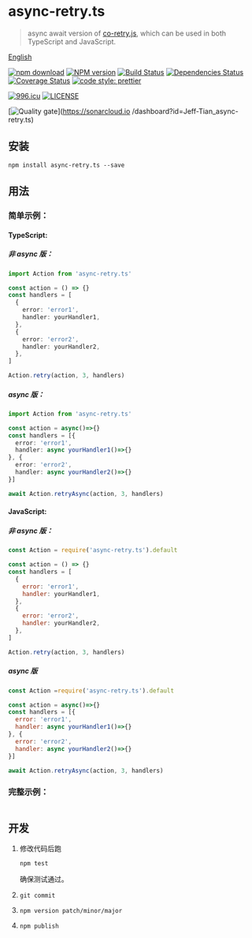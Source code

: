 # async-retry.ts

> async await version of [co-retry.js](https://www.npmjs.com/package/co-retry.js), which can be used in both TypeScript and JavaScript.

[English](./README.md)

[![npm download][download-image]][download-url]
[![NPM version](https://badge.fury.io/js/async-retry.ts.png)](http://badge.fury.io/js/async-retry.ts)
[![Build Status](https://travis-ci.com/Jeff-Tian/async-retry.ts.svg?branch=master)](https://travis-ci.com/Jeff-Tian/async-retry.ts)
[![Dependencies Status](https://david-dm.org/Jeff-Tian/async-retry.ts.png)](https://david-dm.org/jeff-tian/async-retry.ts)
[![Coverage Status](https://coveralls.io/repos/github/Jeff-Tian/async-retry.ts/badge.svg?branch=master)](https://coveralls.io/github/Jeff-Tian/async-retry.ts?branch=master)
[![code style: prettier](https://img.shields.io/badge/code_style-prettier-ff69b4.svg?style=flat-square)](https://github.com/Jeff-Tian/async-retry.ts)

[![996.icu](https://img.shields.io/badge/link-996.icu-red.svg)](https://996.icu)
[![LICENSE](https://img.shields.io/badge/license-Anti%20996-blue.svg)](https://github.com/996icu/996.ICU/blob/master/LICENSE)

[download-image]: https://img.shields.io/npm/dm/async-retry.ts.svg?style=flat-square
[download-url]: https://npmjs.org/package/async-retry.ts

[![Quality gate](https://sonarcloud.io/api/project_badges/quality_gate?project=Jeff-Tian_async-retry.ts)](https://sonarcloud.io
/dashboard?id=Jeff-Tian_async-retry.ts)

## 安装

```shell
npm install async-retry.ts --save
```

## 用法

### 简单示例：

#### TypeScript:

##### 非 async 版：

```typescript
import Action from 'async-retry.ts'

const action = () => {}
const handlers = [
  {
    error: 'error1',
    handler: yourHandler1,
  },
  {
    error: 'error2',
    handler: yourHandler2,
  },
]

Action.retry(action, 3, handlers)
```

##### async 版：

```typescript
import Action from 'async-retry.ts'

const action = async()=>{}
const handlers = [{
  error: 'error1',
  handler: async yourHandler1()=>{}
}, {
  error: 'error2',
  handler: async yourHandler2()=>{}
}]

await Action.retryAsync(action, 3, handlers)
```

#### JavaScript:

##### 非 async 版：

```javascript
const Action = require('async-retry.ts').default

const action = () => {}
const handlers = [
  {
    error: 'error1',
    handler: yourHandler1,
  },
  {
    error: 'error2',
    handler: yourHandler2,
  },
]

Action.retry(action, 3, handlers)
```

##### async 版

```javascript
const Action =require('async-retry.ts').default

const action = async()=>{}
const handlers = [{
  error: 'error1',
  handler: async yourHandler1()=>{}
}, {
  error: 'error2',
  handler: async yourHandler2()=>{}
}]

await Action.retryAsync(action, 3, handlers)
```

### 完整示例：

```typescript
```

## 开发

1. 修改代码后跑

   ```shell
   npm test
   ```

   确保测试通过。

2. `git commit`
3. `npm version patch/minor/major`
4. `npm publish`
